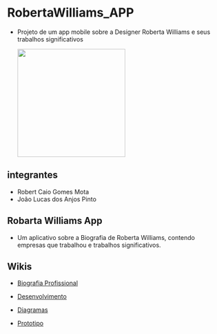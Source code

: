 # RobertaWilliams_APP
- Projeto de um app mobile sobre a Designer Roberta Williams e seus trabalhos significativos

  <img width = "250" src="https://github.com/user-attachments/assets/a78ddfca-d065-4f18-9226-76df96ad6b3a">

 ## integrantes
 
- Robert Caio Gomes Mota
- João Lucas dos Anjos Pinto
  
 ## Robarta Williams App
 
 - Um aplicativo sobre a Biografia de Roberta Williams, contendo empresas que trabalhou e trabalhos significativos.
   
 ## Wikis
 
- <a href= "https://github.com/Rob3rt2/RobertaWilliams_APP/wiki/Biografia-Profissional"> Biografia Profissional </a>

- <a href = "https://github.com/Rob3rt2/RobertaWilliams_APP/wiki/Desenvolvimento">Desenvolvimento </a>

- <a href = "https://github.com/Rob3rt2/RobertaWilliams_APP/wiki/Diagramas">Diagramas </a>

- <a href = "https://github.com/Rob3rt2/RobertaWilliams_APP/wiki/Prot%C3%B3tipo"> Prototipo </a>
